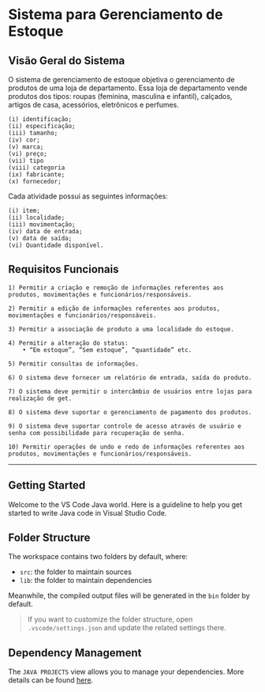 # Sistema para Gerenciamento de Estoque

## Visão Geral do Sistema

O sistema de gerenciamento de estoque objetiva o gerenciamento de produtos de uma loja de departamento. Essa loja de departamento vende produtos dos tipos: roupas (feminina, masculina e infantil), calçados, artigos de casa, acessórios, eletrônicos e perfumes. 

    (i) identificação;
    (ii) especificação;
    (iii) tamanho;
    (iv) cor;
    (v) marca;
    (vi) preço;
    (vii) tipo
    (viii) categoria
    (ix) fabricante;
    (x) fornecedor;

Cada atividade possui as seguintes informações:

    (i) item;
    (ii) localidade;
    (iii) movimentação;
    (iv) data de entrada;
    (v) data de saída;
    (vi) Quantidade disponível.

## Requisitos Funcionais

    1) Permitir a criação e remoção de informações referentes aos produtos, movimentações e funcionários/responsáveis.
    
    2) Permitir a edição de informações referentes aos produtos, movimentações e funcionários/responsáveis.
    
    3) Permitir a associação de produto a uma localidade do estoque.
    
    4) Permitir a alteração do status:
        • “Em estoque”, “Sem estoque”, “quantidade” etc.
        
    5) Permitir consultas de informações.
    
    6) O sistema deve fornecer um relatório de entrada, saída do produto.
    
    7) O sistema deve permitir o intercâmbio de usuários entre lojas para realização de get.
    
    8) O sistema deve suportar o gerenciamento de pagamento dos produtos. 
    
    9) O sistema deve suportar controle de acesso através de usuário e senha com possibilidade para recuperação de senha.
    
    10) Permitir operações de undo e redo de informações referentes aos produtos, movimentações e funcionários/responsáveis.

-------------------------------------------------------------------------------------------------------------------------------------------------------------------
## Getting Started

Welcome to the VS Code Java world. Here is a guideline to help you get started to write Java code in Visual Studio Code.

## Folder Structure

The workspace contains two folders by default, where:

- `src`: the folder to maintain sources
- `lib`: the folder to maintain dependencies

Meanwhile, the compiled output files will be generated in the `bin` folder by default.

> If you want to customize the folder structure, open `.vscode/settings.json` and update the related settings there.

## Dependency Management

The `JAVA PROJECTS` view allows you to manage your dependencies. More details can be found [here](https://github.com/microsoft/vscode-java-dependency#manage-dependencies).
